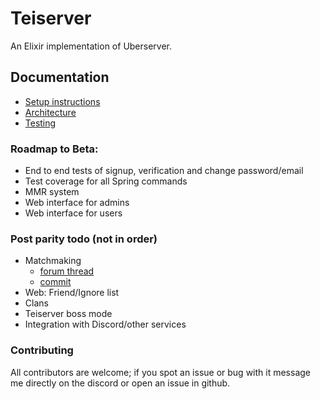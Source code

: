 # Teiserver
An Elixir implementation of Uberserver.

## Documentation
- [Setup instructions](documents/setup.md)
- [Architecture](documents/architecture.md)
- [Testing](documents/testing.md)

### Roadmap to Beta:
- End to end tests of signup, verification and change password/email
- Test coverage for all Spring commands
- MMR system
- Web interface for admins
- Web interface for users

### Post parity todo (not in order)
- Matchmaking
    + [forum thread](https://springrts.com/phpbb/viewtopic.php?f=71&t=33072)
    + [commit](https://github.com/spring/uberserver/compare/master...gajop:master)
- Web: Friend/Ignore list
- Clans
- Teiserver boss mode
- Integration with Discord/other services

### Contributing
All contributors are welcome; if you spot an issue or bug with it message me directly on the discord or open an issue in github.
